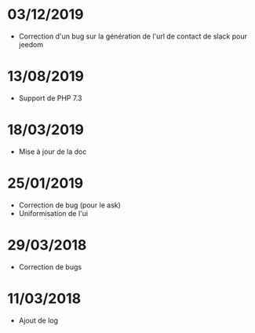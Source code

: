 # 03/12/2019

- Correction d'un bug sur la génération de l'url de contact de slack pour jeedom

# 13/08/2019

- Support de PHP 7.3

# 18/03/2019

- Mise à jour de la doc

# 25/01/2019

- Correction de bug (pour le ask)
- Uniformisation de l'ui

# 29/03/2018

- Correction de bugs

# 11/03/2018

- Ajout de log
